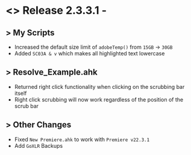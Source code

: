 # <> Release 2.3.3.1 - 

## > My Scripts
- Increased the default size limit of `adobeTemp()` from `15GB` -> `30GB`
- Added `SC03A & v` which makes all highlighted text lowercase

## > Resolve_Example.ahk
- Returned right click functionality when clicking on the scrubbing bar itself
- Right click scrubbing will now work regardless of the position of the scrub bar

## > Other Changes
- Fixed `New Premiere.ahk` to work with `Premiere v22.3.1`
- Add `GoXLR` Backups